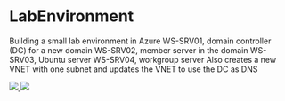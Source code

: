 # LabEnvironment
Building a small lab environment in Azure
WS-SRV01, domain controller (DC) for a new domain
WS-SRV02, member server in the domain
WS-SRV03, Ubuntu server
WS-SRV04, workgroup server
Also creates a new VNET with one subnet and updates the VNET to use the DC as DNS


<a href="https://portal.azure.com/#create/Microsoft.Template/uri/https://raw.githubusercontent.com/anbengts/LabEnvironment/master/azuredeploy.json" target="_blank">
    <img src="http://azuredeploy.net/deploybutton.png"/>
</a>
<a href="http://armviz.io/#/?load=https%3A%2F%2Fraw.githubusercontent.com%2Fanbengts%2FLabEnvironment%2Fmaster%2Fazuredeploy.json" target="_blank">
    <img src="http://armviz.io/visualizebutton.png"/>
</a>

